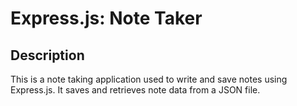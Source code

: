 # Express.js: Note Taker

## Description

This is a note taking application used to write and save notes using Express.js. It saves and retrieves note data from a JSON file.